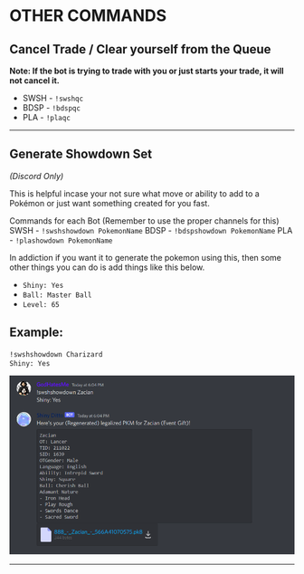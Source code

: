 # OTHER COMMANDS

## Cancel Trade / Clear yourself from the Queue

**Note: If the bot is trying to trade with you or just starts your trade, it will not cancel it.**

- SWSH - `!swshqc`
- BDSP - `!bdspqc`
- PLA - `!plaqc`

<hr>

## Generate Showdown Set

*(Discord Only)*

This is helpful incase your not sure what move or ability to add to a Pokémon or just want something created for you fast.

Commands for each Bot (Remember to use the proper channels for this)
SWSH - `!swshshowdown PokemonName`
BDSP - `!bdspshowdown PokemonName`
PLA - `!plashowdown PokemonName`

In addiction if you want it to generate the pokemon using this, then some other things you can do is add things like this below.

- `Shiny: Yes`
- `Ball: Master Ball`
- `Level: 65`

**Example:**
--------------------------
```
!swshshowdown Charizard
Shiny: Yes
```
<img src="images/showdownset.png" width="520">

<hr>